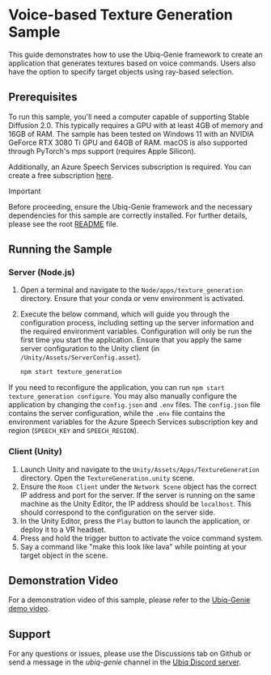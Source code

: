 # Voice-based Texture Generation Sample

This guide demonstrates how to use the Ubiq-Genie framework to create an application that generates textures based on voice commands. Users also have the option to specify target objects using ray-based selection.

## Prerequisites

To run this sample, you'll need a computer capable of supporting Stable Diffusion 2.0. This typically requires a GPU with at least 4GB of memory and 16GB of RAM. The sample has been tested on Windows 11 with an NVIDIA GeForce RTX 3080 Ti GPU and 64GB of RAM. macOS is also supported through PyTorch's mps support (requires Apple Silicon).

Additionally, an Azure Speech Services subscription is required. You can create a free subscription [here](https://azure.microsoft.com/en-us/try/cognitive-services/?api=speech-services).

> [!IMPORTANT]
> Before proceeding, ensure the Ubiq-Genie framework and the necessary dependencies for this sample are correctly installed. For further details, please see the root [README](../../../README.md) file.

## Running the Sample

### Server (Node.js)

1. Open a terminal and navigate to the `Node/apps/texture_generation` directory. Ensure that your conda or venv environment is activated.
2. Execute the below command, which will guide you through the configuration process, including setting up the server information and the required environment variables. Configuration will only be run the first time you start the application. Ensure that you apply the same server configuration to the Unity client (in `/Unity/Assets/ServerConfig.asset`).

    ```bash
    npm start texture_generation
    ```
If you need to reconfigure the application, you can run `npm start texture_generation configure`. You may also manually configure the application by changing the `config.json` and `.env` files. The `config.json` file contains the server configuration, while the `.env` file contains the environment variables for the Azure Speech Services subscription key and region (`SPEECH_KEY` and `SPEECH_REGION`).


### Client (Unity)

1. Launch Unity and navigate to the `Unity/Assets/Apps/TextureGeneration` directory. Open the `TextureGeneration.unity` scene.
2. Ensure the `Room Client` under the `Network Scene` object has the correct IP address and port for the server. If the server is running on the same machine as the Unity Editor, the IP address should be `localhost`. This should correspond to the configuration on the server side.
3. In the Unity Editor, press the `Play` button to launch the application, or deploy it to a VR headset.
4. Press and hold the trigger button to activate the voice command system.
5. Say a command like "make this look like lava" while pointing at your target object in the scene.

## Demonstration Video

For a demonstration video of this sample, please refer to the [Ubiq-Genie demo video](https://youtu.be/cGz0z9BIgQk).

## Support

For any questions or issues, please use the Discussions tab on Github or send a message in the *ubiq-genie* channel in the [Ubiq Discord server](https://discord.gg/cZYzdcxAAB).
